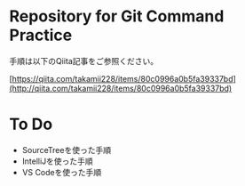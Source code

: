 # Repository for Git Command Practice 

手順は以下のQiita記事をご参照ください。

[https://qiita.com/takamii228/items/80c0996a0b5fa39337bd](http://qiita.com/takamii228/items/80c0996a0b5fa39337bd)

# To Do

- SourceTreeを使った手順
- IntelliJを使った手順
- VS Codeを使った手順
